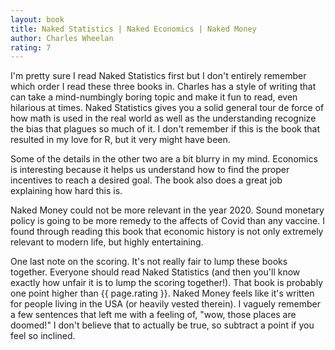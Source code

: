 ```yaml
---
layout: book
title: Naked Statistics | Naked Economics | Naked Money
author: Charles Wheelan
rating: 7
---
```


I'm pretty sure I read Naked Statistics first but I don't entirely remember
which order I read these three books in.  Charles has a style of writing that
can take a mind-numbingly boring topic and make it fun to read, even hilarious
at times.  Naked Statistics gives you a solid general tour de force of how math
is used in the real world as well as the understanding recognize the bias that
plagues so much of it.  I don't remember if this is the book that resulted in
my love for R, but it very might have been.

Some of the details in the other two are a bit blurry in my mind.  Economics is
interesting because it helps us understand how to find the proper incentives to
reach a desired goal.  The book also does a great job explaining how hard this
is.

Naked Money could not be more relevant in the year 2020.  Sound monetary policy
is going to be more remedy to the affects of Covid than any vaccine.  I found
through reading this book that economic history is not only extremely relevant
to modern life, but highly entertaining.

One last note on the scoring.  It's not really fair to lump these books
together.  Everyone should read Naked Statistics (and then you'll know exactly
how unfair it is to lump the scoring together!).  That book is probably one
point higher than {{ page.rating }}.  Naked Money feels like it's written for
people living in the USA (or heavily vested therein).  I vaguely remember a few
sentences that left me with a feeling of, "wow, those places are doomed!"  I
don't believe that to actually be true, so subtract a point if you feel so
inclined.
